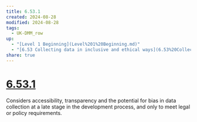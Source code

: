 ```yaml
---
title: 6.53.1
created: 2024-08-28
modified: 2024-08-28
tags:
  - UK-DMM_row
up:
  - "[Level 1 Beginning](Level%201%20Beginning.md)"
  - "[6.53 Collecting data in inclusive and ethical ways](6.53%20Collecting%20data%20in%20inclusive%20and%20ethical%20ways.md)"
share: true
---
```

# [6.53.1](6.53.1.md)

Considers accessibility, transparency and the potential for bias in data collection at a late stage in the development process, and only to meet legal or policy requirements.
